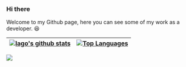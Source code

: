 ### Hi there

Welcome to my Github page, here you can see some of my work as a developer. 😆

| <a href="https://github.com/iagomartins/github-readme-stats"><img align="center" src="https://github-readme-stats.vercel.app/api?username=iagomartins&show_icons=true&include_all_commits=true&theme=dracula&hide_border=true" alt="Iago's github stats" /></a> | <a href="https://github.com/iagomartins/github-readme-stats"><img align="center" src="https://github-readme-stats-iago.vercel.app/api/top-langs?username=iagomartins&layout=3d&theme=dracula" alt="Top Languages" /></a> |
| --------------------------------------------------------------------------------------------------------------------------------------------------------------------------------------------------------------------------------------------------------------- | -------------------------------------------------------------------------------------------------------------------------------------------------------------------------------------------------------------------------------------- |

<div align="left">
  <a href="https://skillicons.dev">
    <img src="https://skillicons.dev/icons?i=git,vscode,javascript,typescript,php,laravel,css,html,react,tailwind,nodejs,vue,docker,figma,github,materialui,linux,postman,vite,bootstrap,mysql,azure,unity" />
  </a>
  <br />
</div>
